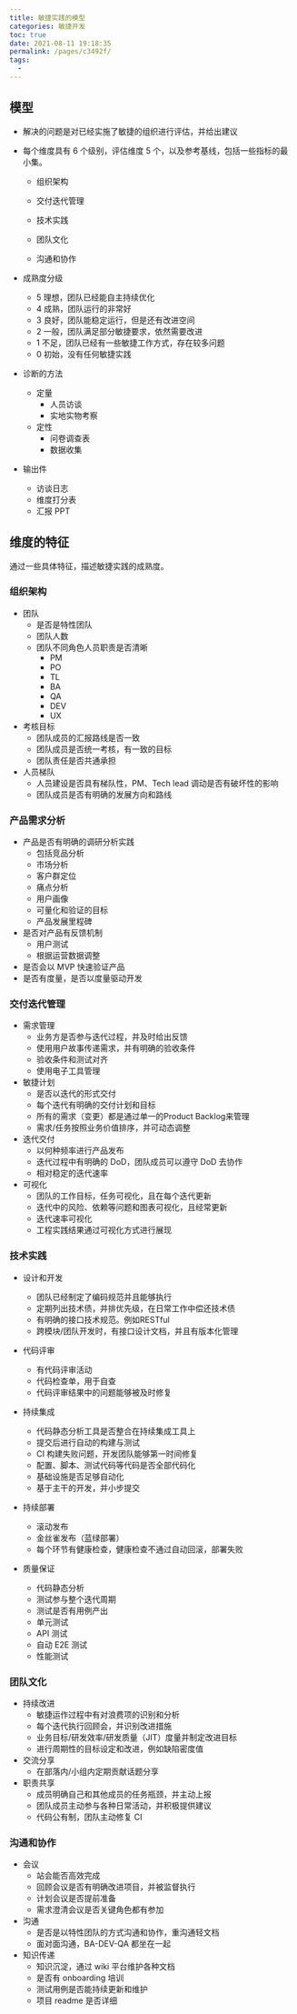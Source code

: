 ```yaml
---
title: 敏捷实践的模型
categories: 敏捷开发
toc: true
date: 2021-08-11 19:18:35
permalink: /pages/c3492f/
tags: 
  - 
---
```


## 模型

- 解决的问题是对已经实施了敏捷的组织进行评估，并给出建议

- 每个维度具有 6 个级别，评估维度 5 个，以及参考基线，包括一些指标的最小集。
  - 组织架构

  - 交付迭代管理

  - 技术实践

  - 团队文化

  - 沟通和协作

- 成熟度分级

  - 5 理想，团队已经能自主持续优化
  - 4 成熟，团队运行的非常好
  - 3 良好，团队能稳定运行，但是还有改进空间
  - 2 一般，团队满足部分敏捷要求，依然需要改进
  - 1 不足，团队已经有一些敏捷工作方式，存在较多问题
  - 0 初始，没有任何敏捷实践

- 诊断的方法
  - 定量
    - 人员访谈
    - 实地实物考察
  - 定性
    - 问卷调查表
    - 数据收集
  
- 输出件

  - 访谈日志
  - 维度打分表
  - 汇报 PPT


## 维度的特征

通过一些具体特征，描述敏捷实践的成熟度。

### 组织架构

- 团队
  - 是否是特性团队
  - 团队人数
  - 团队不同角色人员职责是否清晰
    - PM
    - PO
    - TL
    - BA
    - QA
    - DEV
    - UX
- 考核目标
  - 团队成员的汇报路线是否一致
  - 团队成员是否统一考核，有一致的目标
  - 团队责任是否共通承担
- 人员梯队
  - 人员建设是否具有梯队性，PM、Tech lead 调动是否有破坏性的影响
  - 团队成员是否有明确的发展方向和路线

### 产品需求分析

- 产品是否有明确的调研分析实践
  - 包括竞品分析
  - 市场分析
  - 客户群定位
  - 痛点分析
  - 用户画像
  - 可量化和验证的目标
  - 产品发展里程碑
- 是否对产品有反馈机制
  - 用户测试
  - 根据运营数据调整
- 是否会以 MVP 快速验证产品
- 是否有度量，是否以度量驱动开发

### 交付迭代管理

- 需求管理
  - 业务方是否参与迭代过程，并及时给出反馈
  - 使用用户故事传递需求，并有明确的验收条件
  - 验收条件和测试对齐
  - 使用电子工具管理
- 敏捷计划
  - 是否以迭代的形式交付
  - 每个迭代有明确的交付计划和目标
  - 所有的需求（变更）都是通过单一的Product Backlog来管理
  - 需求/任务按照业务价值排序，并可动态调整
- 迭代交付
  - 以何种频率进行产品发布
  - 迭代过程中有明确的 DoD，团队成员可以遵守 DoD 去协作
  - 相对稳定的迭代速率
- 可视化
  - 团队的工作目标，任务可视化，且在每个迭代更新
  - 迭代中的风险、依赖等问题和图表可视化，且经常更新
  - 迭代速率可视化
  - 工程实践结果通过可视化方式进行展现

### 技术实践

- 设计和开发
  - 团队已经制定了编码规范并且能够执行
  - 定期列出技术债，并排优先级，在日常工作中偿还技术债
  - 有明确的接口技术规范。例如RESTful
  - 跨模块/团队开发时，有接口设计文档，并且有版本化管理
- 代码评审
  - 有代码评审活动
  - 代码检查单，用于自查
  - 代码评审结果中的问题能够被及时修复

- 持续集成
  - 代码静态分析工具是否整合在持续集成工具上
  - 提交后进行自动的构建与测试
  - CI 构建失败问题，开发团队能够第一时间修复
  - 配置、脚本、测试代码等代码是否全部代码化
  - 基础设施是否足够自动化
  - 基于主干的开发，并小步提交
- 持续部署
  - 滚动发布
  - 金丝雀发布（蓝绿部署）
  - 每个环节有健康检查，健康检查不通过自动回滚，部署失败
- 质量保证
  - 代码静态分析
  - 测试参与整个迭代周期
  - 测试是否有用例产出
  - 单元测试
  - API 测试
  - 自动 E2E 测试
  - 性能测试

### 团队文化

- 持续改进
  - 敏捷运作过程中有对浪费项的识别和分析
  - 每个迭代执行回顾会，并识别改进措施
  - 业务目标/研发效率/研发质量（JIT）度量并制定改进目标
  - 进行周期性的目标设定和改进，例如缺陷密度值
- 交流分享
  - 在部落内/小组内定期贡献话题分享
- 职责共享
  - 成员明确自己和其他成员的任务瓶颈，并主动上报
  - 团队成员主动参与各种日常活动，并积极提供建议
  - 代码公有制，团队主动修复 CI

### 沟通和协作

- 会议
  - 站会能否高效完成
  - 回顾会议是否有明确改进项目，并被监督执行
  - 计划会议是否提前准备
  - 需求澄清会议是否关键角色都有参加
- 沟通
  - 是否是以特性团队的方式沟通和协作，重沟通轻文档
  - 面对面沟通，BA-DEV-QA 都坐在一起
- 知识传递
  - 知识沉淀，通过 wiki 平台维护各种文档
  - 是否有 onboarding 培训
  - 测试用例是否能持续更新和维护
  - 项目 readme 是否详细

